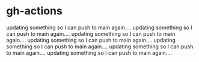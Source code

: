 # gh-actions

updating something so I can push to main again....
updating something so I can push to main again....
updating something so I can push to main again....
updating something so I can push to main again....
updating something so I can push to main again....
updating something so I can push to main again....
updating something so I can push to main again....
